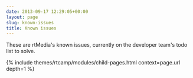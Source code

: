 ```yaml
---
date: 2013-09-17 12:29:05+00:00
layout: page
slug: known-issues
title: Known issues
---
```


These are rtMedia's known issues, currently on the developer team's todo list to solve.

{% include themes/rtcamp/modules/child-pages.html context=page.url depth=1 %}

